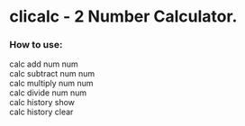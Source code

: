 # clicalc - 2 Number Calculator.
### How to use:
calc add num num<br>
calc subtract num num<br>
calc multiply num num<br>
calc divide num num<br>
calc history show<br>
calc history clear<br>
